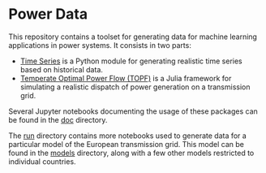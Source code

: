 Power Data
==========

This repository contains a toolset for generating data for machine learning applications in power systems. It consists in two parts:

- [Time Series](./TimeSeries) is a Python module for generating realistic time series based on historical data.
- [Temperate Optimal Power Flow (TOPF)](https://github.com/gillioz/TemperateOptimalPowerFlow.jl) is a Julia framework for simulating a realistic dispatch of power generation on a transmission grid.

Several Jupyter notebooks documenting the usage of these packages can be found in the [doc](./doc) directory.

The [run](./run) directory contains more notebooks used to generate data for a particular model of the European transmission grid.
This model can be found in the [models](./models) directory, along with a few other models restricted to individual countries.
